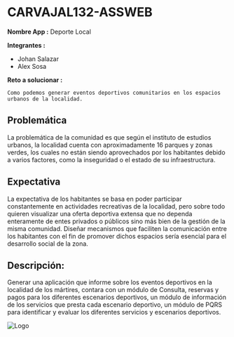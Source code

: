 # CARVAJAL132-ASSWEB

**Nombre App :** Deporte Local

**Integrantes :**
* Johan Salazar
* Alex Sosa
	
**Reto a solucionar :**

	Como podemos generar eventos deportivos comunitarios en los espacios urbanos de la localidad.
	
## Problemática
La problemática de la comunidad es que según el instituto de estudios urbanos, la localidad cuenta con aproximadamente 16 parques y zonas verdes, los cuales no están siendo aprovechados por los habitantes debido a varios factores, como la inseguridad o el estado de su infraestructura.
 
## Expectativa
La expectativa de los habitantes se basa en poder participar constantemente en actividades recreativas de la localidad, pero sobre todo quieren visualizar una oferta deportiva extensa que no dependa enteramente de entes privados o públicos sino más bien de la gestión de la misma comunidad. Diseñar mecanismos que faciliten la comunicación entre los habitantes con el fin de promover dichos espacios sería esencial para el desarrollo social de la zona.

## Descripción:

Generar una aplicación que informe sobre los eventos deportivos en la localidad de los mártires, contara con un módulo de Consulta, reservas y pagos para los diferentes escenarios deportivos, un módulo de información de los servicios que presta cada escenario deportivo, un módulo de PQRS para identificar y evaluar los diferentes servicios y escenarios deportivos.


![Logo](https://github.com/TalentoBogotaFedesoft/CARVAJAL132-ASSWEB/blob/master/Wireframe/Logo.png?raw=true,width=50px)
